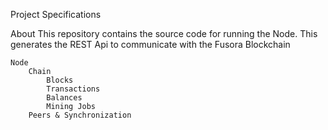 Project Specifications

About 
    This repository contains the source code for running the Node.
    This generates the REST Api to communicate with the Fusora Blockchain

    Node
        Chain
            Blocks
            Transactions
            Balances
            Mining Jobs
        Peers & Synchronization